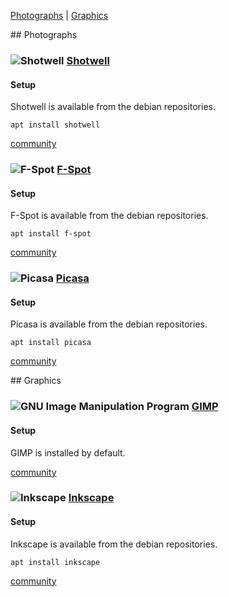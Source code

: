 [Photographs][anchor-photographs] | [Graphics][anchor-graphics]

[anchor-photographs]: #wiki-photographs
[anchor-graphics]: #wiki-graphics

<a id="photographs"/>
## Photographs

### ![][img-shotwell] [Shotwell][homepage-shotwell]

#### Setup

Shotwell is available from the debian repositories.

`apt install shotwell`

[community][community-shotwell]

### ![][img-fspot] [F-Spot][homepage-fspot]

#### Setup

F-Spot is available from the debian repositories.

`apt install f-spot`

[community][community-fspot]

### ![][img-picasa] [Picasa][homepage-picasa]
#### Setup

Picasa is available from the debian repositories.

`apt install picasa`

[community][community-picasa]

<a id="graphics"/>
## Graphics

### ![][img-gimp] [GIMP][homepage-gimp]

#### Setup

GIMP is installed by default.

[community][community-gimp]

### ![][img-inkscape] [Inkscape][homepage-inkscape]

#### Setup

Inkscape is available from the debian repositories.

`apt install inkscape`

[community][community-inkscape]

[community-fspot]: http://community.linuxmint.com/software/view/f-spot
[community-gimp]: http://community.linuxmint.com/software/view/gimp
[community-inkscape]: http://community.linuxmint.com/software/view/inkscape
[community-picasa]: http://community.linuxmint.com/software/view/picasa
[community-shotwell]: http://community.linuxmint.com/software/view/shotwell

[homepage-fspot]: http://f-spot.org/ "F-Spot"
[homepage-gimp]: http://www.gimp.org/ "GIMP"
[homepage-inkscape]: http://inkscape.org/ "Inkscape"
[homepage-picasa]: http://picasa.google.com/ "Picasa"
[homepage-shotwell]: http://yorba.org/shotwell/ "Shotwell"

[img-gimp]: image/gimp.png "GNU Image Manipulation Program"
[img-inkscape]: image/inkscape.png "Inkscape"
[img-fspot]: image/f-spot.png "F-Spot"
[img-picasa]: image/picasa.png "Picasa"
[img-shotwell]: image/shotwell.png "Shotwell"